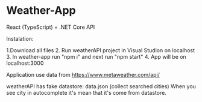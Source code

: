 # Weather-App
React (TypeScript) + .NET Core API


Instalation:

1.Download all files
2. Run weatherAPI project in Visual Studion on localhost
3. In weather-app run "npm i" and next run "npm start"
4. App will be on localhost:3000


Application use data from https://www.metaweather.com/api/

weatherAPI has fake datastore: data.json (collect searched cities)
When you see city in autocomplete it's mean that it's come from datastore.
